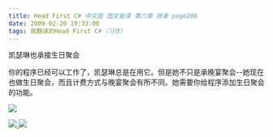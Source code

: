 ```yaml
---
title: Head First C# 中文版 图文皆译 第六章 继承 page206
date: 2009-02-20 19:33:00
tags: 我翻译的Head First C#（习作）
---
```

凯瑟琳也承接生日聚会

你的程序已经可以工作了，凯瑟琳总是在用它。但是她不只是承晚宴聚会--她现在也做生日聚会，而且计费方式与晚宴聚会有所不同。她需要你给程序添加生日聚会的功能。

![](https://p-blog.csdn.net/images/p_blog_csdn_net/cuipengfei1/EntryImages/20090220/2009-02-20_19-07-20.jpg)



[ ![](https://profile.csdnimg.cn/5/2/5/3_cuipengfei1)
![](https://g.csdnimg.cn/static/user-reg-year/1x/11.png)
](https://blog.csdn.net/cuipengfei1)





